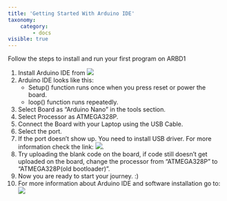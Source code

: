 ```yaml
---
title: 'Getting Started With Arduino IDE'
taxonomy:
    category:
        - docs
visible: true
---
```


Follow the steps to install and run your first program on ARBD1
1. Install Arduino IDE from ![](https://www.arduino.cc/en/Main/Software)
2. Arduino IDE looks like this:
    + Setup() function runs once when you press reset or power the board.
    + loop() function runs repeatedly.
3. Select Board as “Arduino Nano” in the  tools section. 
4. Select Processor as ATMEGA328P.
5. Connect the Board with your Laptop using the USB Cable.
6. Select the port.
7. If the port doesn’t show up. You need to install USB driver. For more information check the link: ![](https://www.arduino.cc/en/Guide/DriverInstallation).
8. Try uploading the blank code on the board, if code still doesn’t get uploaded on the board, change the processor from “ATMEGA328P”  to “ATMEGA328P(old bootloader)”.
9. Now you are ready to start your journey. :)
10. For more information about Arduino IDE and software installation go to: ![](https://www.arduino.cc/en/Guide)